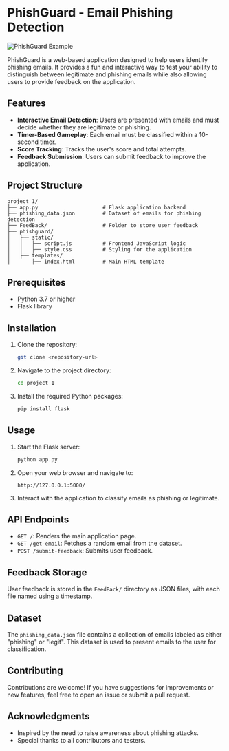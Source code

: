 # PhishGuard - Email Phishing Detection

![PhishGuard Example](https://scontent.fdac138-2.fna.fbcdn.net/v/t39.30808-6/495964834_692848543351229_2615539176884607289_n.jpg?_nc_cat=102&ccb=1-7&_nc_sid=aa7b47&_nc_eui2=AeHOjWTuKK3BrroTI_ithKzTwW8ArJgxFhvBbwCsmDEWG06JI_d5c3nDaZpfFp70eq9Yq1lflwaVR-c0Ueiugta5&_nc_ohc=4ox3pdUbbiQQ7kNvwET1HNo&_nc_oc=Adkvy0Z0JwZ5Le6fzGFWhUVVsAwS6uF_PaoXM3IS_rxD2NJz7wBa0AO_L_oiHeKFhx0&_nc_zt=23&_nc_ht=scontent.fdac138-2.fna&_nc_gid=7ad1GM_Ie0b9eavcN-SPmQ&oh=00_AfKaC3Zt8iL1HPCJ_UCTxy4wvVSkKc6LkUXSwNQaEDu3Uw&oe=6825800A)


PhishGuard is a web-based application designed to help users identify phishing emails. It provides a fun and interactive way to test your ability to distinguish between legitimate and phishing emails while also allowing users to provide feedback on the application.

## Features

- **Interactive Email Detection**: Users are presented with emails and must decide whether they are legitimate or phishing.
- **Timer-Based Gameplay**: Each email must be classified within a 10-second timer.
- **Score Tracking**: Tracks the user's score and total attempts.
- **Feedback Submission**: Users can submit feedback to improve the application.

## Project Structure

```
project 1/
├── app.py                     # Flask application backend
├── phishing_data.json         # Dataset of emails for phishing detection
├── FeedBack/                  # Folder to store user feedback
├── phishguard/
│   ├── static/
│   │   ├── script.js          # Frontend JavaScript logic
│   │   ├── style.css          # Styling for the application
│   ├── templates/
│       ├── index.html         # Main HTML template
```

## Prerequisites

- Python 3.7 or higher
- Flask library

## Installation

1. Clone the repository:
   ```bash
   git clone <repository-url>
   ```

2. Navigate to the project directory:
   ```bash
   cd project 1
   ```

3. Install the required Python packages:
   ```bash
   pip install flask
   ```

## Usage

1. Start the Flask server:
   ```bash
   python app.py
   ```

2. Open your web browser and navigate to:
   ```
   http://127.0.0.1:5000/
   ```

3. Interact with the application to classify emails as phishing or legitimate.

## API Endpoints

- `GET /`: Renders the main application page.
- `GET /get-email`: Fetches a random email from the dataset.
- `POST /submit-feedback`: Submits user feedback.

## Feedback Storage

User feedback is stored in the `FeedBack/` directory as JSON files, with each file named using a timestamp.

## Dataset

The `phishing_data.json` file contains a collection of emails labeled as either "phishing" or "legit". This dataset is used to present emails to the user for classification.

## Contributing

Contributions are welcome! If you have suggestions for improvements or new features, feel free to open an issue or submit a pull request.

## Acknowledgments

- Inspired by the need to raise awareness about phishing attacks.
- Special thanks to all contributors and testers.
